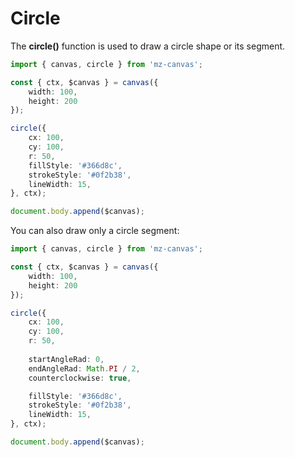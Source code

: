 # Circle

The **circle()** function is used to draw a circle shape or its segment.

```ts
import { canvas, circle } from 'mz-canvas';

const { ctx, $canvas } = canvas({
    width: 100,
    height: 200
});

circle({
    cx: 100,
    cy: 100,
    r: 50,
    fillStyle: '#366d8c',
    strokeStyle: '#0f2b38',
    lineWidth: 15,
}, ctx);

document.body.append($canvas);
```

You can also draw only a circle segment:

```ts
import { canvas, circle } from 'mz-canvas';

const { ctx, $canvas } = canvas({
    width: 100,
    height: 200
});

circle({
    cx: 100,
    cy: 100,
    r: 50,
    
    startAngleRad: 0,
    endAngleRad: Math.PI / 2,
    counterclockwise: true,

    fillStyle: '#366d8c',
    strokeStyle: '#0f2b38',
    lineWidth: 15,
}, ctx);

document.body.append($canvas);
```

